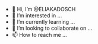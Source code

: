- 👋 Hi, I’m @ELIAKADOSCH
- 👀 I’m interested in ...
- 🌱 I’m currently learning ...
- 💞️ I’m looking to collaborate on ...
- 📫 How to reach me ...

<!---
ELIAKADOSCH/ELIAKADOSCH is a ✨ special ✨ repository because its `README.md` (this file) appears on your GitHub profile.
You can click the Preview link to take a look at your changes.
--->
